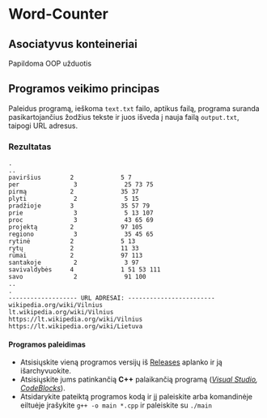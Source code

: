 # Word-Counter
## Asociatyvus konteineriai ##
Papildoma OOP užduotis
## Programos veikimo principas ##
Paleidus programą, ieškoma `text.txt` failo, aptikus failą, programa suranda pasikartojančius žodžius tekste ir juos išveda į nauja failą `output.txt`, taipogi URL adresus.
### Rezultatas ###
```
.
..
paviršius        2             5 7 
per               3             25 73 75 
pirmą            2             35 37 
plyti             2             5 15 
pradžioje        3             35 57 79 
prie              3             5 13 107 
proc              3             43 65 69 
projektą         2             97 105 
regiono           3             35 45 65 
rytinė           2             5 13 
rytų             2             11 33 
rūmai            2             97 113 
santakoje         2             3 97 
savivaldybės     4             1 51 53 111 
savo              2             91 100 
..
.
------------------- URL ADRESAI: ------------------------
wikipedia.org/wiki/Vilnius
lt.wikipedia.org/wiki/Vilnius
https://lt.wikipedia.org/wiki/Vilnius
https://lt.wikipedia.org/wiki/Lietuva
```
#### Programos paleidimas ####
* Atsisiųskite vieną programos versijų iš [Releases](https://github.com/Word-Counter/releases) aplanko ir ją išarchyvuokite.
* Atsisiųskite jums patinkančią __C++__ palaikančią programą (_[Visual Studio](https://visualstudio.microsoft.com/downloads/), [CodeBlocks](https://www.codeblocks.org/downloads/)_).
* Atsidarykite pateiktą programos kodą ir jį paleiskite arba komandinėje eiltuėje įrašykite `g++ -o main *.cpp` ir paleiskite su `./main`
